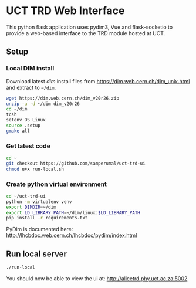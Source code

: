 # UCT TRD Web Interface

This python flask application uses pydim3, Vue and flask-socketio to provide a web-based interface to the TRD module hosted at UCT.

## Setup

### Local DIM install

Download latest _dim_ install files from https://dim.web.cern.ch/dim_unix.html and extract to `~/dim`. 

```bash
wget https://dim.web.cern.ch/dim_v20r26.zip
unzip -a -d ~/dim dim_v20r26
cd ~/dim
tcsh
setenv OS Linux
source .setup
gmake all
```
### Get latest code

```bash
cd ~
git checkout https://github.com/samperumal/uct-trd-ui
chmod u+x run-local.sh
```

### Create python virtual environment

```bash
cd ~/uct-trd-ui
python -m virtualenv venv
export DIMDIR=~/dim
export LD_LIBRARY_PATH=~/dim/linux:$LD_LIBRARY_PATH
pip install -r requirements.txt
```

PyDim is documented here: http://lhcbdoc.web.cern.ch/lhcbdoc/pydim/index.html


## Run local server

```bash
./run-local
```

You should now be able to view the ui at: http://alicetrd.phy.uct.ac.za:5002

